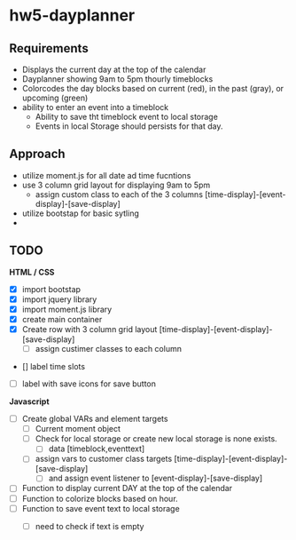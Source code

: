 # hw5-dayplanner

## Requirements


- Displays the current day at the top of the calendar
- Dayplanner showing 9am to 5pm thourly timeblocks
- Colorcodes the day blocks based on current (red), in the past (gray), or upcoming (green)
- ability to enter an event into a timeblock
  - Ability to save tht timeblock event to local storage
  - Events in local Storage should persists for that day. 


## Approach
- utilize moment.js for all date ad time fucntions 
- use 3 column grid layout for displaying 9am to 5pm 
  - assign custom class to each of the 3 columns [time-display]-[event-display]-[save-display]
- utilize bootstap for basic sytling 
- 

## TODO

**HTML / CSS** 
- [X] import bootstap 
- [X] import jquery library
- [X] import moment.js library
- [X] create main container
- [X] Create row with 3 column grid layout [time-display]-[event-display]-[save-display]
  - [ ] assign custimer classes to each column 
- [] label time slots
- [ ] label with save icons for save button 

**Javascript**
- [ ] Create global VARs and element targets
  - [ ] Current moment object 
  - [ ] Check for local storage or create new local storage is none exists. 
    - [ ] data [timeblock,eventtext]
  - [ ] assign vars to customer class targets [time-display]-[event-display]-[save-display]
    - [ ] and assign event listener to [event-display]-[save-display]
- [ ] Function to display current DAY at the top of the calendar
- [ ] Function to colorize blocks based on hour. 
- [ ] Function to save event text to local storage
  - [ ] need to check if text is empty

